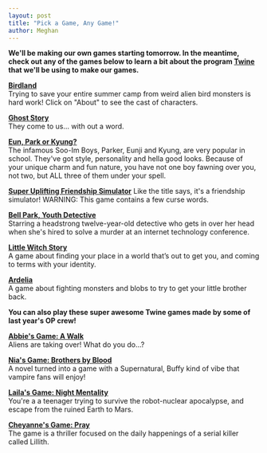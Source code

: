```yaml
---
layout: post
title: "Pick a Game, Any Game!"
author: Meghan
---
```

**We'll be making our own games starting tomorrow. In the meantime, check out any of the games below to learn a bit about the 
program [Twine](https://twinery.org/) that we'll be using to make our games.**

[**Birdland**](http://birdland.camp/)<br>
Trying to save your entire summer camp from weird alien bird monsters is hard work! Click on "About" to see the cast of characters.

<!--more-->

[**Ghost Story**](https://witchglitch.itch.io/ghost-story)<br>
They come to us... with out a word.

[**Eun, Park or Kyung?**](http://philome.la/Dao898/eun-park-or-kyung/play)<br>
The infamous Soo-Im Boys, Parker, Eunji and Kyung, are very popular in school. They've got style, personality and hella good looks. 
Because of your unique charm and fun nature, you have not one boy fawning over you, not two, but ALL three of them under your spell.

[**Super Uplifting Friendship Simulator**](https://karastone.itch.io/super-uplifting-friendship-simulator)
Like the title says, it's a friendship simulator! WARNING: This game contains a few curse words.

[**Bell Park, Youth Detective**](http://youthdetective.com/)<br>
Starring a headstrong twelve-year-old detective who gets in over her head when she's hired to solve a murder at an internet 
technology conference.

[**Little Witch Story**](http://forestambassador.com/post/122511107045/little-witch-story-is-a-game-about-magic-and)<br>
A game about finding your place in a world that’s out to get you, and coming to terms with your identity.

[**Ardelia**](http://octaviaproject.org/stories/ardelia.html)<br>
A game about fighting monsters and blobs to try to get your little brother back.

**You can also play these super awesome Twine games made by some of last year's OP crew!**

[**Abbie's Game: A Walk**](http://octaviaproject.org/stories/Abbie%20A%20Walk%20Complete.html)<br>
Aliens are taking over!  What do you do...?

[**Nia's Game: Brothers by Blood**](http://octaviaproject.org/stories/Nia-Brothers%20by%20Blood%20Complete.html)<br>
A novel turned into a game with a Supernatural, Buffy kind of vibe that vampire fans will enjoy!

[**Laila's Game: Night Mentality**](http://octaviaproject.org/stories/Laila-Night%20Mentality-Complete.html)<br>
You're a a teenager trying to survive the robot-nuclear apocalypse, and escape from the ruined Earth to Mars.

[**Cheyanne's Game: Pray**](http://octaviaproject.org/stories/CHEYANN%20Pray%20Complete.html)<br>
The game is a thriller focused on the daily happenings of a serial killer called Lillith.

